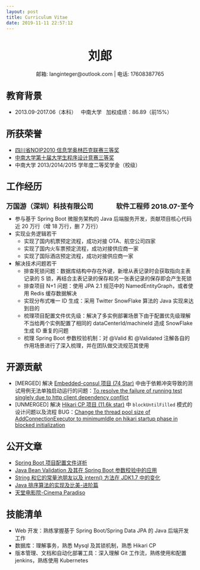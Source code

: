 ```yaml
---
layout: post
title: Curriculum Vitae
date: 2019-11-11 22:57:12
---
```


# <center><font size=6>刘郎</font></center>

<center>邮箱: langinteger@outlook.com | 电话: 17608387765</center>

## <font size=5>教育背景</font>

- 2013.09-2017.06（本科）&nbsp;&nbsp;&nbsp;中南大学&nbsp;&nbsp;&nbsp;加权成绩：86.89（前15%）

## <font size=5>所获荣誉</font>

- [四川省NOIP2010 信息学奥林匹克联赛三等奖](http://www.myjks.com/zhengcewenjian/suoneiwenjian/jianbao/2010-12-28/1852.html)
- [中南大学第十届大学生程序设计竞赛三等奖](http://tz.its.csu.edu.cn/Home/Release_TZTG_zd/415EAACD037445198C981C041613D4FA)
- 中南大学 2013/2014/2015 学年度二等奖学金（校级）

## <font size=5>工作经历</font>

### <font size=4><div><div style="float:left">万国游（深圳）科技有限公司</div><div style="float:right">软件工程师 2018.07-至今</div></div></font></br>

- 参与基于 Spring Boot 微服务架构的 Java 后端服务开发，贡献项目核心代码近 20 万行（增 18 万行，删 7 万行）
- 实现业务逻辑若干
  - 实现了国内机票预定流程，成功对接 OTA、航空公司四家
  - 实现了国内火车票预定流程，成功对接供应商一家
  - 实现了国际酒店预定流程，成功对接供应商一家
- 解决技术问题若干
  - 排查死锁问题：数据库结构中存在外键，新增从表记录时会获取指向主表记录的 S 锁，再结合主表记录的保存和另一张表记录的保存即会产生死锁
  - 排查项目 N+1 问题：使用 JPA 2.1 规范中的 NamedEntityGraph，或者使用 Redis 缓存数据解决
  - 实现分布式唯一 ID 生成：采用 Twitter SnowFlake 算法的 Java 实现来达到目的
  - 梳理项目配置文件优先级：解决了多实例部署场景下由于配置优先级理解不当给两个实例配置了相同的 dataCenterId/machineId 造成 SnowFlake 生成 ID 重复的问题
  - 梳理 Spring Boot 参数校验机制：对 @Valid 和 @Validated 注解各自的作用场景进行了深入梳理，并在团队做交流规范其使用

##  <font size=5>开源贡献</font>

- [MERGED] 解决 [Embedded-consul 项目 (74 Star)](https://github.com/pszymczyk/embedded-consul) 中由于依赖冲突导致的测试用例无法单独启动运行的问题：[To resolve the failure of running test singlely due to http client dependency conflict ](https://github.com/pszymczyk/embedded-consul/pull/93)
- [UNMERGED] 解决 [Hikari CP 项目 (11.6k star)](https://github.com/brettwooldridge/HikariCP) 中 `blockUntilFilled` 模式的设计问题以及流程 BUG：[Change the thread pool size of AddConnectionExecutor to minimumIdle on hikari startup phase in blocked initialization](https://github.com/brettwooldridge/HikariCP/pull/1405)

## <font size=5>公开文章</font>

- [Spring Boot 项目配置文件详析](https://langinteger.github.io/2019/05/30/centralized-configuration/)
- [Java Bean Validation 及其在 Spring Boot 参数校验中的应用](https://langinteger.github.io/2019/09/13/java-bean-validation/)
- [String 和它的常量池朋友以及 intern() 方法在 JDK1.7 中的变化](https://langinteger.github.io/2018/04/19/java-String-pool/)
- [Java 排序算法的实现及比美-进阶篇](https://langinteger.github.io/2018/04/08/java-sort-algrithm2/)
- [天堂电影院-Cinema Paradiso](https://langinteger.github.io/2018/04/11/movie-cinema-paradiso/)

## <font size=5>技能清单</font>

- Web 开发：熟练掌握基于 Spring Boot/Spring Data JPA 的 Java 后端开发工作
- 数据库：理解事务，熟悉 Mysql 及其锁机制，熟悉 Hikari CP
- 版本管理、文档和自动化部署工具：深入理解 Git 工作流，熟练使用和配置 jenkins，熟练使用 Kubernetes
